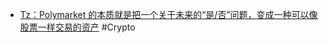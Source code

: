 - [Tz：Polymarket 的本质就是把一个关于未来的“是/否”问题，变成一种可以像股票一样交易的资产](https://x.com/Tz_2022/status/1977434800760762776) #Crypto